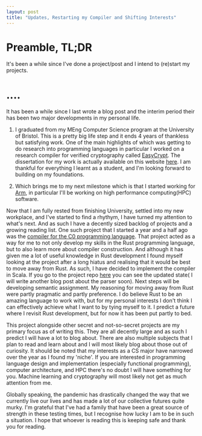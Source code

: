 ```yaml
---
layout: post
title: "Updates, Restarting my Compiler and Shifting Interests"
---
```

# Preamble, TL;DR
It's been a while since I've done a project/post and I intend to (re)start my projects.

# ....
It has been a while since I last wrote a blog post and the interim period their has been two major developments in my personal life.

1. I graduated from my MEng Computer Science program at the University of Bristol. This is a pretty big life step and it ends 4 years of 
thankless but satisfying work. One of the main highlights of which was getting to do research into programming languages in particular 
I worked on a research compiler for verified cryptography called [EasyCrypt](https://www.easycrypt.info/trac/). The dissertation for my work is actually available on this website [here](https://nasherm.github.io/2020/07/16/diss.html). I am thankful for everything I learnt as a student, and I'm looking forward to building on my foundations.

2. Which brings me to my next milestone which is that I started working for [Arm](https://www.arm.com/), in particular I'll be working on high performance computing(HPC) software. 

Now that I am fully rested from finishing University, settled into my new workplace, and I've started to find a rhythym, I have turned my attention to what's next. And as such I have a decently sized backlog of projects and a growing reading list. One such project that I started a year and a half ago was the [compiler for the C0 programming language](https://nasherm.github.io/2019/09/27/c0-compiler-lexer.html). That project acted as a way for me to not only develop my skills in the Rust programming language, but to also learn more about compiler construction. And although it has given me a lot of useful knowledge in Rust development I found myself looking at the project after a long hiatus and realising that it would be best to move away from Rust. As such, I have decided to implement the compiler in Scala. If you go to the project repo [here](https://github.com/nasherm/c0sc) you can see the updated state( I will write another blog post about the parser soon). Next steps will be developing semantic assignment. My reasoning for moving away from Rust were partly pragmatic and partly preference. I do believe Rust to be an amazing language to work with, but for my personal interests I don't think I can effectively achieve what I want to by tying myself to it. I predict a future where I revisit Rust development, but for now it has been put partly to bed.


This project alongside other secret and not-so-secret projects are my primary focus as of writing this. They are all decently large and as such I predict I will have a lot to blog about. There are also multiple subjects that I plan to read and learn about and I will most likely blog about those out of curiosity. It should be noted that my interests as a CS major have narrowed over the year as I found my 'niche'. If you are interested in programming language design and implementation (especially functional programming), computer architecture, and HPC there's no doubt I will have something for you. Machine learning and cryptography will most likely not get as much attention from me.

Globally speaking, the pandemic has drastically changed the way that we currently live our lives and has made a lot of our collective futures quite murky. I'm grateful that I've had a family that have been a great source of strength in these testing times, but I recognise how lucky I am to be in such a situation. I hope that whoever is reading this is keeping safe and thank you for reading.
